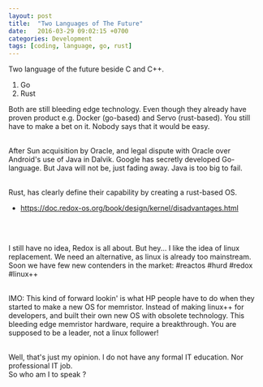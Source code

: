 ```yaml
---
layout: post
title:  "Two Languages of The Future"
date:   2016-03-29 09:02:15 +0700
categories: Development
tags: [coding, language, go, rust]
---
```


Two language of the future beside C and C++.<br/>

1. Go
2. Rust

Both are still bleeding edge technology. Even though they already have proven product e.g. Docker (go-based) and Servo (rust-based). You still have to make a bet on it. Nobody says that it would be easy.
<br/><br/>

After Sun acquisition by Oracle, and legal dispute with Oracle over Android's use of Java in Dalvik. Google has secretly developed Go-language. But Java will not be, just fading away. Java is too big to fail.
<br/><br/>

Rust, has clearly define their capability by creating a rust-based OS.<br/>

* <https://doc.redox-os.org/book/design/kernel/disadvantages.html>

<br/><br/>

I still have no idea, Redox is all about. But hey... I like the idea of linux replacement. We need an alternative, as linux is already too mainstream. Soon we have few new contenders in the market: #reactos #hurd #redox #linux++
<br/><br/>

IMO: This kind of forward lookin' is what HP people have to do when they started to make a new OS for memristor. Instead of making linux++ for developers, and built their own new OS with obsolete technology. This bleeding edge memristor hardware, require a breakthrough. You are supposed to be a leader, not a linux follower!
<br/><br/>

Well, that's just my opinion. I do not have any formal IT education. Nor professional IT job. <br/>
So who am I to speak ?

